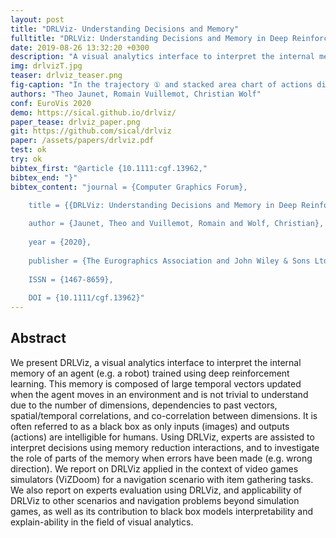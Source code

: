 ```yaml
---
layout: post
title: "DRLViz- Understanding Decisions and Memory"
fulltitle: "DRLViz: Understanding Decisions and Memory in Deep Reinforcement Learning"
date: 2019-08-26 13:32:20 +0300
description: "A visual analytics interface to interpret the internal memory of an agent (e.g. a robot) trained using deep reinforcement learning."
img: drlvizT.jpg
teaser: drlviz_teaser.png
fig-caption: "In the trajectory ① and stacked area chart of actions distribution ② we can notice two intervals during which the agent only turned right. In those intervals, the agent came twice in the same dead-end ③. In hidden states a dimension was blue when the agent sees the red armor before the green armor, and then remained orange until when saw the green armor ④. Another dimension was active as the agent first saw the HP, and remained active until it gathered it. Two hidden state elements that change as the agent gathered the health pack and then kept their values until the end of the episode ⑥. Using saliency maps ⑦, we can observe that the agent ignore the soul-sphere until it gathered the 3 firsts items ⑧. Finally, some clusters in the t-SNE projection seem to corresponds to the agent’s objectives e. g., gathering the green armor ⑨."
authors: "Theo Jaunet, Romain Vuillemot, Christian Wolf"
conf: EuroVis 2020
demo: https://sical.github.io/drlviz/
paper_tease: drlviz_paper.png
git: https://github.com/sical/drlviz
paper: /assets/papers/drlviz.pdf
test: ok
try: ok
bibtex_first: "@article {10.1111:cgf.13962,"
bibtex_end: "}"
bibtex_content: "journal = {Computer Graphics Forum},

    title = {{DRLViz: Understanding Decisions and Memory in Deep Reinforcement Learning}},
    
    author = {Jaunet, Theo and Vuillemot, Romain and Wolf, Christian},
    
    year = {2020},
    
    publisher = {The Eurographics Association and John Wiley & Sons Ltd.},
    
    ISSN = {1467-8659},
    
    DOI = {10.1111/cgf.13962}"
---
```


 
## Abstract   

We present DRLViz, a visual analytics interface to interpret the internal memory of an agent (e.g. a robot) trained using deep reinforcement learning. This memory is composed of large temporal vectors updated when the agent moves in an environment and is not trivial to understand due to the number of dimensions, dependencies to past vectors, spatial/temporal correlations, and co-correlation between dimensions. It is often referred to as a black box as only inputs (images) and outputs (actions) are intelligible for humans. Using DRLViz, experts are assisted to interpret decisions using memory reduction interactions, and to investigate the role of parts of the memory when errors have been made (e.g. wrong direction). We report on DRLViz applied in the context of video games simulators (ViZDoom) for a navigation scenario with item gathering tasks. We also report on experts evaluation using DRLViz, and applicability of DRLViz to other scenarios and navigation problems beyond simulation games, as well as its contribution to black box models interpretability and explain-ability in the field of visual analytics.

